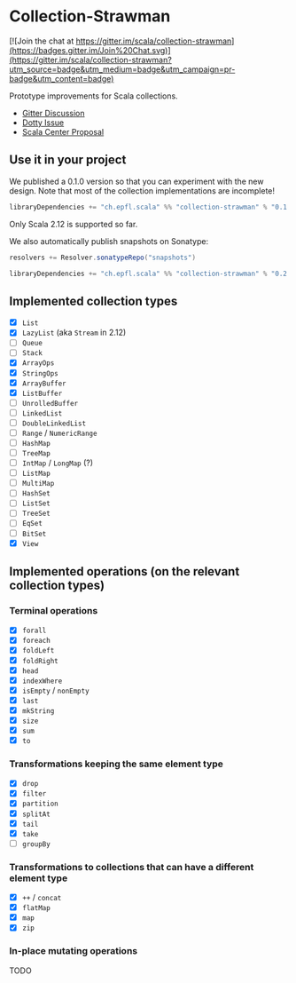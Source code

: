 # Collection-Strawman

[![Join the chat at https://gitter.im/scala/collection-strawman](https://badges.gitter.im/Join%20Chat.svg)](https://gitter.im/scala/collection-strawman?utm_source=badge&utm_medium=badge&utm_campaign=pr-badge&utm_content=badge)

Prototype improvements for Scala collections.

- [Gitter Discussion](https://gitter.im/scala/collection-strawman)
- [Dotty Issue](https://github.com/lampepfl/dotty/issues/818)
- [Scala Center Proposal](https://github.com/scalacenter/advisoryboard/blob/master/proposals/007-collections.md)

## Use it in your project

We published a 0.1.0 version so that you can experiment with the new design.
Note that most of the collection implementations are incomplete!

~~~ scala
libraryDependencies += "ch.epfl.scala" %% "collection-strawman" % "0.1.0"
~~~

Only Scala 2.12 is supported so far.

We also automatically publish snapshots on Sonatype:

~~~ scala
resolvers += Resolver.sonatypeRepo("snapshots")

libraryDependencies += "ch.epfl.scala" %% "collection-strawman" % "0.2.0-SNAPSHOT"
~~~

## Implemented collection types

- [x] `List`
- [x] `LazyList` (aka `Stream` in 2.12)
- [ ] `Queue`
- [ ] `Stack`
- [x] `ArrayOps`
- [x] `StringOps`
- [x] `ArrayBuffer`
- [x] `ListBuffer`
- [ ] `UnrolledBuffer`
- [ ] `LinkedList`
- [ ] `DoubleLinkedList`
- [ ] `Range` / `NumericRange`
- [ ] `HashMap`
- [ ] `TreeMap`
- [ ] `IntMap` / `LongMap` (?)
- [ ] `ListMap`
- [ ] `MultiMap`
- [ ] `HashSet`
- [ ] `ListSet`
- [ ] `TreeSet`
- [ ] `EqSet`
- [ ] `BitSet`
- [x] `View`

## Implemented operations (on the relevant collection types)

### Terminal operations

- [x] `forall`
- [x] `foreach`
- [x] `foldLeft`
- [x] `foldRight`
- [x] `head`
- [x] `indexWhere`
- [x] `isEmpty` / `nonEmpty`
- [x] `last`
- [x] `mkString`
- [x] `size`
- [x] `sum`
- [x] `to`

### Transformations keeping the same element type

- [x] `drop`
- [x] `filter`
- [x] `partition`
- [x] `splitAt`
- [x] `tail`
- [x] `take`
- [ ] `groupBy`

### Transformations to collections that can have a different element type

- [x] `++` / `concat`
- [x] `flatMap`
- [x] `map`
- [x] `zip`

### In-place mutating operations

TODO